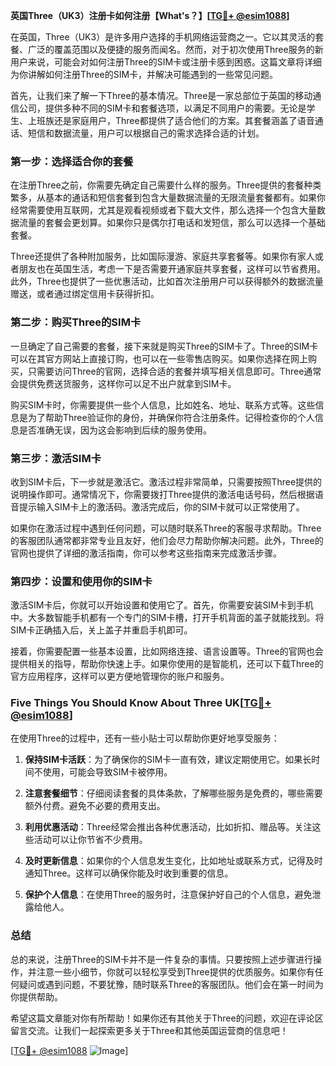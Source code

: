 **英国Three（UK3）注册卡如何注册【What's？】[[TG💪+ @esim1088](https://t.me/s/esim1088)]**

在英国，Three（UK3）是许多用户选择的手机网络运营商之一。它以其灵活的套餐、广泛的覆盖范围以及便捷的服务而闻名。然而，对于初次使用Three服务的新用户来说，可能会对如何注册Three的SIM卡或注册卡感到困惑。这篇文章将详细为你讲解如何注册Three的SIM卡，并解决可能遇到的一些常见问题。

首先，让我们来了解一下Three的基本情况。Three是一家总部位于英国的移动通信公司，提供多种不同的SIM卡和套餐选项，以满足不同用户的需要。无论是学生、上班族还是家庭用户，Three都提供了适合他们的方案。其套餐涵盖了语音通话、短信和数据流量，用户可以根据自己的需求选择合适的计划。

### **第一步：选择适合你的套餐**

在注册Three之前，你需要先确定自己需要什么样的服务。Three提供的套餐种类繁多，从基本的通话和短信套餐到包含大量数据流量的无限流量套餐都有。如果你经常需要使用互联网，尤其是观看视频或者下载大文件，那么选择一个包含大量数据流量的套餐会更划算。如果你只是偶尔打电话和发短信，那么可以选择一个基础套餐。

Three还提供了各种附加服务，比如国际漫游、家庭共享套餐等。如果你有家人或者朋友也在英国生活，考虑一下是否需要开通家庭共享套餐，这样可以节省费用。此外，Three也提供了一些优惠活动，比如首次注册用户可以获得额外的数据流量赠送，或者通过绑定信用卡获得折扣。

### **第二步：购买Three的SIM卡**

一旦确定了自己需要的套餐，接下来就是购买Three的SIM卡了。Three的SIM卡可以在其官方网站上直接订购，也可以在一些零售店购买。如果你选择在网上购买，只需要访问Three的官网，选择合适的套餐并填写相关信息即可。Three通常会提供免费送货服务，这样你可以足不出户就拿到SIM卡。

购买SIM卡时，你需要提供一些个人信息，比如姓名、地址、联系方式等。这些信息是为了帮助Three验证你的身份，并确保你符合注册条件。记得检查你的个人信息是否准确无误，因为这会影响到后续的服务使用。

### **第三步：激活SIM卡**

收到SIM卡后，下一步就是激活它。激活过程非常简单，只需要按照Three提供的说明操作即可。通常情况下，你需要拨打Three提供的激活电话号码，然后根据语音提示输入SIM卡上的激活码。激活完成后，你的SIM卡就可以正常使用了。

如果你在激活过程中遇到任何问题，可以随时联系Three的客服寻求帮助。Three的客服团队通常都非常专业且友好，他们会尽力帮助你解决问题。此外，Three的官网也提供了详细的激活指南，你可以参考这些指南来完成激活步骤。

### **第四步：设置和使用你的SIM卡**

激活SIM卡后，你就可以开始设置和使用它了。首先，你需要安装SIM卡到手机中。大多数智能手机都有一个专门的SIM卡槽，打开手机背面的盖子就能找到。将SIM卡正确插入后，关上盖子并重启手机即可。

接着，你需要配置一些基本设置，比如网络连接、语言设置等。Three的官网也会提供相关的指导，帮助你快速上手。如果你使用的是智能机，还可以下载Three的官方应用程序，这样可以更方便地管理你的账户和服务。

### **Five Things You Should Know About Three UK[[TG💪+ @esim1088](https://t.me/s/esim1088)]**

在使用Three的过程中，还有一些小贴士可以帮助你更好地享受服务：

1. **保持SIM卡活跃**：为了确保你的SIM卡一直有效，建议定期使用它。如果长时间不使用，可能会导致SIM卡被停用。
   
2. **注意套餐细节**：仔细阅读套餐的具体条款，了解哪些服务是免费的，哪些需要额外付费。避免不必要的费用支出。

3. **利用优惠活动**：Three经常会推出各种优惠活动，比如折扣、赠品等。关注这些活动可以让你节省不少费用。

4. **及时更新信息**：如果你的个人信息发生变化，比如地址或联系方式，记得及时通知Three。这样可以确保你能及时收到重要的信息。

5. **保护个人信息**：在使用Three的服务时，注意保护好自己的个人信息，避免泄露给他人。

### **总结**

总的来说，注册Three的SIM卡并不是一件复杂的事情。只要按照上述步骤进行操作，并注意一些小细节，你就可以轻松享受到Three提供的优质服务。如果你有任何疑问或遇到问题，不要犹豫，随时联系Three的客服团队。他们会在第一时间为你提供帮助。

希望这篇文章能对你有所帮助！如果你还有其他关于Three的问题，欢迎在评论区留言交流。让我们一起探索更多关于Three和其他英国运营商的信息吧！

[[TG💪+ @esim1088](https://t.me/s/esim1088) ![Image](https://i.postimg.cc/4NQfJmqS/Snipaste-2025-05-13-00-14-12.png)]